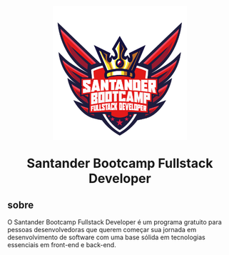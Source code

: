 <h1 align="center">
    <img width="300" src=".github/SantanderBootcampFullstackDeveloper.png" />
    <p>Santander Bootcamp Fullstack Developer</p>
</h1>

## sobre 

<p>
    O Santander Bootcamp Fullstack Developer é um programa gratuito para pessoas desenvolvedoras que querem começar sua jornada em desenvolvimento de software com uma base sólida em tecnologias essenciais em front-end e back-end.
</p>
